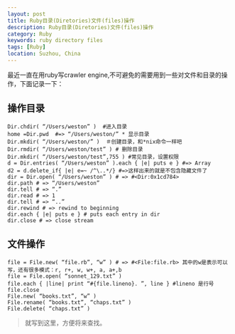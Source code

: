 ```yaml
---
layout: post
title: Ruby目录(Diretories)文件(files)操作
description: Ruby目录(Diretories)文件(files)操作
category: Ruby
keywords: ruby directory files
tags: [Ruby]
location: Suzhou, China
---
```

最近一直在用ruby写crawler engine,不可避免的需要用到一些对文件和目录的操作，下面记录一下：

## 操作目录

	Dir.chdir( “/Users/weston” )  #进入目录
	home =Dir.pwd  #=> “/Users/weston/” * 显示目录
	Dir.mkdir( “/Users/weston/” )  ＃创建目录，和*nix命令一样吧
	Dir.rmdir( “/Users/weston/test” ) # 删除目录
	Dir.mkdir( “/Users/weston/test”,755 ) #常见目录，设置权限
	d = Dir.entries( “/Users/weston” ).each { |e| puts e } #=> Array
	d2 = d.delete_if{ |e| e=~ /^\..*/} #=>这样出来的就是不包含隐藏文件了
	dir = Dir.open( “/Users/weston” ) # => #<Dir:0x1cd784>
	dir.path # => “/Users/weston”
	dir.tell # => “.”
	dir.read # => 1
	dir.tell # => “..”
	dir.rewind # => rewind to beginning
	dir.each { |e| puts e } # puts each entry in dir
	dir.close # => close stream

## 文件操作

	file = File.new( “file.rb”, “w” ) # => #<File:file.rb> 其中的w是表示可以写，还有很多模式：r, r+, w, w+, a, a+,b
	file = File.open( “sonnet_129.txt” )
	file.each { |line| print “#{file.lineno}. ”, line } #lineno 是行号
	file.close
	File.new( “books.txt”, “w” )
	File.rename( “books.txt”, “chaps.txt” )
	File.delete( “chaps.txt” )

> 就写到这里，方便将来查找。
